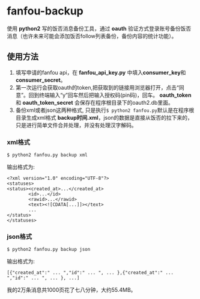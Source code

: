 # fanfou-backup
使用 **python2** 写的饭否消息备份工具，通过 **oauth** 验证方式登录账号备份饭否消息（也许未来可能会添加饭否follow列表备份，备份内容的统计功能）。

## 使用方法
1. 填写申请的fanfou api，在 **fanfou_api_key.py** 中填入**consumer_key**和**consumer_secret**。
2. 第一次运行会获取oauth的token,把获取到的链接用浏览器打开，点击“同意”。回到终端输入“y”回车然后把输入授权码(pin码)，回车。 **oauth_token** 和 **oauth_token_secret** 会保存在程序根目录下的oauth2.db里面。
3. 备份xml或者json这两种格式, 只是执行`$ python2 fanfou.py`默认是在程序根目录生成xml格式 **backup时间.xml**，json的数据是直接从饭否的拉下来的，只是进行简单文件合并处理，并没有处理汉字解码。

### xml格式
```
$ python2 fanfou.py backup xml
```
输出格式为:
```
<?xml version="1.0" encoding="UTF-8"?>
<statuses>
<status><created_at>...</created_at>
		<id>...</id>
		<rawid>...</rawid>
		<text><![CDATA[...]]></text>
		...
</status>
</statuses>
```

### json格式
```
$ python2 fanfou.py backup json
```
输出格式为:
```
[{"created_at":" ... ","id":" ... ", ... },{"created_at":" ... ","id":" ... ", ... }, ...]
```


我的2万条消息共1000页花了七八分钟，大约55.4MB。

